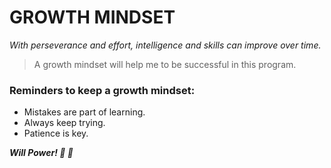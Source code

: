 # GROWTH MINDSET
*With perseverance and effort, intelligence and skills can improve over time.*

> A growth mindset will help me to be successful in this program.

### Reminders to keep a growth mindset:

* Mistakes are part of learning. 
* Always keep trying.
* Patience is key. 

***Will Power! 💪 🧠***
